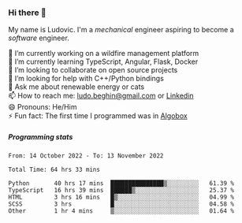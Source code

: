 ### Hi there 👋

My name is Ludovic. I'm a *mechanical* engineer aspiring to become a *software* engineer.

 🔭 I’m currently working on a wildfire management platform<br/>
 🌱 I’m currently learning TypeScript, Angular, Flask, Docker<br/>
 👯 I’m looking to collaborate on open source projects<br/>
 🤔 I’m looking for help with C++/Python bindings<br/>
 💬 Ask me about renewable energy or cats<br/>
 📫 How to reach me: ludo.beghin@gmail.com or [Linkedin](https://www.linkedin.com/in/ludovic-beghin/)<br/>
 😄 Pronouns: He/Him<br/>
 ⚡ Fun fact: The first time I programmed was in [Algobox](https://fr.wikipedia.org/wiki/Algobox)<br/>

##### Programming stats
<!--START_SECTION:waka-->

```text
From: 14 October 2022 - To: 13 November 2022

Total Time: 64 hrs 33 mins

Python       40 hrs 17 mins  ███████████████▒░░░░░░░░░   61.39 %
TypeScript   16 hrs 39 mins  ██████▒░░░░░░░░░░░░░░░░░░   25.37 %
HTML         3 hrs 16 mins   █▒░░░░░░░░░░░░░░░░░░░░░░░   04.99 %
SCSS         3 hrs           █░░░░░░░░░░░░░░░░░░░░░░░░   04.58 %
Other        1 hr 4 mins     ▒░░░░░░░░░░░░░░░░░░░░░░░░   01.64 %
```

<!--END_SECTION:waka-->
